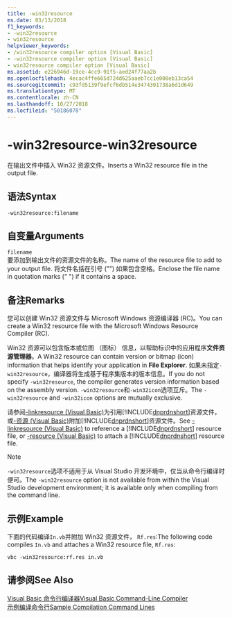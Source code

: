 ```yaml
---
title: -win32resource
ms.date: 03/13/2018
f1_keywords:
- -win32resource
- win32resource
helpviewer_keywords:
- /win32resource compiler option [Visual Basic]
- -win32resource compiler option [Visual Basic]
- win32resource compiler option [Visual Basic]
ms.assetid: e226946d-19ce-4cc9-91f5-aed24f77aa2b
ms.openlocfilehash: 4ecac4ffe665d724d625aaeb7cc1e008eb13ca54
ms.sourcegitcommit: c93fd5139f9efcf6db514e3474301738a6d1d649
ms.translationtype: MT
ms.contentlocale: zh-CN
ms.lasthandoff: 10/27/2018
ms.locfileid: "50186078"
---
```

# <a name="-win32resource"></a><span data-ttu-id="697a2-102">-win32resource</span><span class="sxs-lookup"><span data-stu-id="697a2-102">-win32resource</span></span>
<span data-ttu-id="697a2-103">在输出文件中插入 Win32 资源文件。</span><span class="sxs-lookup"><span data-stu-id="697a2-103">Inserts a Win32 resource file in the output file.</span></span>  
  
## <a name="syntax"></a><span data-ttu-id="697a2-104">语法</span><span class="sxs-lookup"><span data-stu-id="697a2-104">Syntax</span></span>  
  
```  
-win32resource:filename  
```  
  
## <a name="arguments"></a><span data-ttu-id="697a2-105">自变量</span><span class="sxs-lookup"><span data-stu-id="697a2-105">Arguments</span></span>  
 `filename`  
 <span data-ttu-id="697a2-106">要添加到输出文件的资源文件的名称。</span><span class="sxs-lookup"><span data-stu-id="697a2-106">The name of the resource file to add to your output file.</span></span> <span data-ttu-id="697a2-107">将文件名括在引号 ("") 如果包含空格。</span><span class="sxs-lookup"><span data-stu-id="697a2-107">Enclose the file name in quotation marks (" ") if it contains a space.</span></span>  
  
## <a name="remarks"></a><span data-ttu-id="697a2-108">备注</span><span class="sxs-lookup"><span data-stu-id="697a2-108">Remarks</span></span>  
 <span data-ttu-id="697a2-109">您可以创建 Win32 资源文件与 Microsoft Windows 资源编译器 (RC)。</span><span class="sxs-lookup"><span data-stu-id="697a2-109">You can create a Win32 resource file with the Microsoft Windows Resource Compiler (RC).</span></span>  
  
 <span data-ttu-id="697a2-110">Win32 资源可以包含版本或位图 （图标） 信息，以帮助标识中的应用程序**文件资源管理器**。</span><span class="sxs-lookup"><span data-stu-id="697a2-110">A Win32 resource can contain version or bitmap (icon) information that helps identify your application in **File Explorer**.</span></span> <span data-ttu-id="697a2-111">如果未指定`-win32resource`，编译器将生成基于程序集版本的版本信息。</span><span class="sxs-lookup"><span data-stu-id="697a2-111">If you do not specify `-win32resource`, the compiler generates version information based on the assembly version.</span></span> <span data-ttu-id="697a2-112">`-win32resource`和`-win32icon`选项互斥。</span><span class="sxs-lookup"><span data-stu-id="697a2-112">The `-win32resource` and `-win32icon` options are mutually exclusive.</span></span>  
  
 <span data-ttu-id="697a2-113">请参阅[-linkresource (Visual Basic)](../../../visual-basic/reference/command-line-compiler/linkresource.md)为引用[!INCLUDE[dnprdnshort](~/includes/dnprdnshort-md.md)]资源文件，或[-资源 (Visual Basic)](../../../visual-basic/reference/command-line-compiler/resource.md)附加[!INCLUDE[dnprdnshort](~/includes/dnprdnshort-md.md)]资源文件。</span><span class="sxs-lookup"><span data-stu-id="697a2-113">See [-linkresource (Visual Basic)](../../../visual-basic/reference/command-line-compiler/linkresource.md) to reference a [!INCLUDE[dnprdnshort](~/includes/dnprdnshort-md.md)] resource file, or [-resource (Visual Basic)](../../../visual-basic/reference/command-line-compiler/resource.md) to attach a [!INCLUDE[dnprdnshort](~/includes/dnprdnshort-md.md)] resource file.</span></span>  
  
> [!NOTE]
>  <span data-ttu-id="697a2-114">`-win32resource`选项不适用于从 Visual Studio 开发环境中，仅当从命令行编译时便可。</span><span class="sxs-lookup"><span data-stu-id="697a2-114">The `-win32resource` option is not available from within the Visual Studio development environment; it is available only when compiling from the command line.</span></span>  
  
## <a name="example"></a><span data-ttu-id="697a2-115">示例</span><span class="sxs-lookup"><span data-stu-id="697a2-115">Example</span></span>  
 <span data-ttu-id="697a2-116">下面的代码编译`In.vb`并附加 Win32 资源文件， `Rf.res`:</span><span class="sxs-lookup"><span data-stu-id="697a2-116">The following code compiles `In.vb` and attaches a Win32 resource file, `Rf.res`:</span></span>  
  
```console  
vbc -win32resource:rf.res in.vb  
```  
  
## <a name="see-also"></a><span data-ttu-id="697a2-117">请参阅</span><span class="sxs-lookup"><span data-stu-id="697a2-117">See Also</span></span>  
 [<span data-ttu-id="697a2-118">Visual Basic 命令行编译器</span><span class="sxs-lookup"><span data-stu-id="697a2-118">Visual Basic Command-Line Compiler</span></span>](../../../visual-basic/reference/command-line-compiler/index.md)  
 [<span data-ttu-id="697a2-119">示例编译命令行</span><span class="sxs-lookup"><span data-stu-id="697a2-119">Sample Compilation Command Lines</span></span>](../../../visual-basic/reference/command-line-compiler/sample-compilation-command-lines.md)
